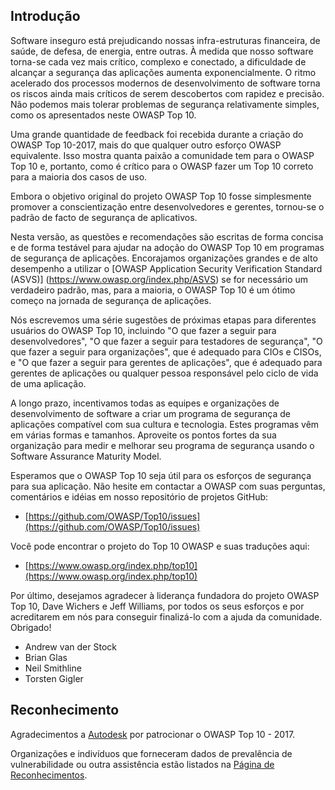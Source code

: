 ## Introdução

Software inseguro está prejudicando nossas infra-estruturas financeira, de saúde, de defesa, de energia, entre outras. À medida que nosso software torna-se cada vez mais crítico, complexo e conectado, a dificuldade de alcançar a segurança das aplicações aumenta exponencialmente. O ritmo acelerado dos processos modernos de desenvolvimento de software torna os riscos ainda mais críticos de serem descobertos com rapidez e precisão. Não podemos mais tolerar problemas de segurança relativamente simples, como os apresentados neste OWASP Top 10.

Uma grande quantidade de feedback foi recebida durante a criação do OWASP Top 10-2017, mais do que qualquer outro esforço OWASP equivalente. Isso mostra quanta paixão a comunidade tem para o OWASP Top 10 e, portanto, como é crítico para o OWASP fazer um Top 10 correto para a maioria dos casos de uso.

Embora o objetivo original do projeto OWASP Top 10 fosse simplesmente promover a conscientização entre desenvolvedores e gerentes, tornou-se o padrão de facto de segurança de aplicativos.

Nesta versão, as questões e recomendações são escritas de forma concisa e de forma testável para ajudar na adoção do OWASP Top 10 em programas de segurança de aplicações. Encorajamos organizações grandes e de alto desempenho a utilizar o [OWASP Application Security Verification Standard (ASVS)] (https://www.owasp.org/index.php/ASVS) se for necessário um verdadeiro padrão, mas, para a maioria, o OWASP Top 10 é um ótimo começo na jornada de segurança de aplicações.

Nós escrevemos uma série sugestões de próximas etapas para diferentes usuários do OWASP Top 10, incluindo "O que fazer a seguir para desenvolvedores", "O que fazer a seguir para testadores de segurança", "O que fazer a seguir para organizações", que é adequado para CIOs e CISOs, e "O que fazer a seguir para gerentes de aplicações", que é adequado para gerentes de aplicações ou qualquer pessoa responsável pelo ciclo de vida de uma aplicação.

A longo prazo, incentivamos todas as equipes e organizações de desenvolvimento de software a criar um programa de segurança de aplicações compatível com sua cultura e tecnologia. Estes programas vêm em várias formas e tamanhos. Aproveite os pontos fortes da sua organização para medir e melhorar seu programa de segurança usando o Software Assurance Maturity Model.

Esperamos que o OWASP Top 10 seja útil para os esforços de segurança para sua aplicação. Não hesite em contactar a OWASP com suas perguntas, comentários e idéias em nosso repositório de projetos GitHub:

* [https://github.com/OWASP/Top10/issues](https://github.com/OWASP/Top10/issues)

Você pode encontrar o projeto do Top 10 OWASP e suas traduções aqui:

* [https://www.owasp.org/index.php/top10](https://www.owasp.org/index.php/top10)

Por último, desejamos agradecer à liderança fundadora do projeto OWASP Top 10, Dave Wichers e Jeff Williams, por todos os seus esforços e por acreditarem em nós para conseguir finalizá-lo com a ajuda da comunidade. Obrigado!

* Andrew van der Stock
* Brian Glas
* Neil Smithline
* Torsten Gigler

## Reconhecimento
Agradecimentos a [Autodesk](https://www.autodesk.com) por patrocionar o OWASP Top 10 - 2017.

Organizações e indivíduos que forneceram dados de prevalência de vulnerabilidade ou outra assistência estão listados na [Página de Reconhecimentos](0xd1-data-contributors.md).
